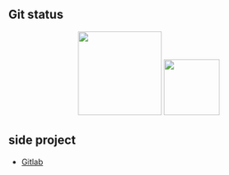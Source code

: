 ## Git status
<p align="center">
  <img src="https://github-readme-stats.vercel.app/api?username=e82012&show_icons=true&theme=dracula" height="150"/>
  <img src="https://github-readme-stats.vercel.app/api/pin/?username=e82012&repo=pylineliff2021&show_icons=true&theme=dracula" height="100" />
</p>

## side project
- [Gitlab](https://gitlab.com/e82012)

